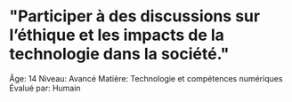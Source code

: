 # "Participer à des discussions sur l’éthique et les impacts de la technologie dans la société."

Âge: 14
Niveau: Avancé
Matière: Technologie et compétences numériques
Évalué par: Humain
